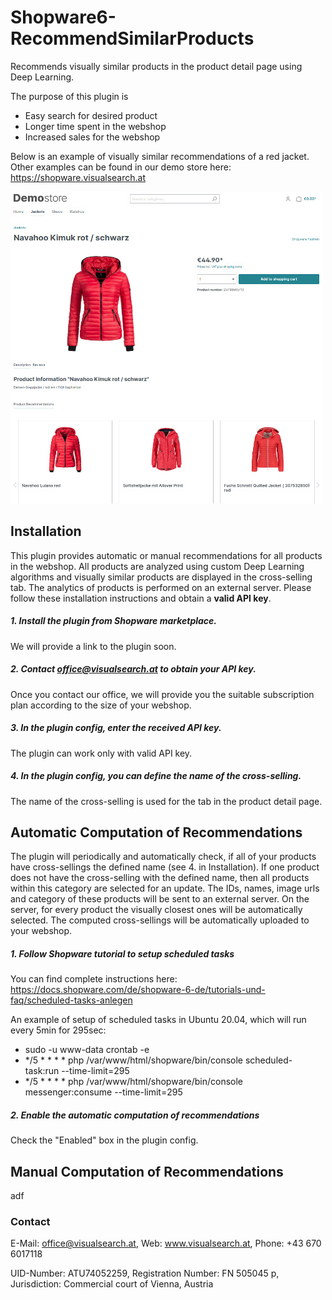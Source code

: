 # Shopware6-RecommendSimilarProducts
Recommends visually similar products in the product detail page using Deep Learning.

The purpose of this plugin is
* Easy search for desired product
* Longer time spent in the webshop
* Increased sales for the webshop

Below is an example of visually similar recommendations of a red jacket. Other examples can be found in our demo store here: https://shopware.visualsearch.at

<img src="/demostore-jacket.jpg" alt="drawing" width="500px"/>

## Installation

This plugin provides automatic or manual recommendations for all products in the webshop. All products are analyzed using custom Deep Learning algorithms and visually similar products are displayed in the cross-selling tab. The analytics of products is performed on an external server. Please follow these installation instructions and obtain a **valid API key**.

##### 1. Install the plugin from Shopware marketplace.
We will provide a link to the plugin soon.
##### 2. Contact office@visualsearch.at to obtain your API key.
Once you contact our office, we will provide you the suitable subscription plan according to the size of your webshop.
##### 3. In the plugin config, enter the received API key.
The plugin can work only with valid API key.
##### 4. In the plugin config, you can define the name of the cross-selling.
The name of the cross-selling is used for the tab in the product detail page.

## Automatic Computation of Recommendations

The plugin will periodically and automatically check, if all of your products have cross-sellings the defined name (see 4. in Installation). If one product does not have the cross-selling with the defined name, then all products within this category are selected for an update. The IDs, names, image urls and category of these products will be sent to an external server. On the server, for every product the visually closest ones will be automatically selected. The computed cross-sellings will be automatically uploaded to your webshop.

##### 1. Follow Shopware tutorial to setup scheduled tasks
You can find complete instructions here: https://docs.shopware.com/de/shopware-6-de/tutorials-und-faq/scheduled-tasks-anlegen

An example of setup of scheduled tasks in Ubuntu 20.04, which will run every 5min for 295sec:
* sudo -u www-data crontab -e
* */5 * * * * php /var/www/html/shopware/bin/console scheduled-task:run --time-limit=295
* */5 * * * * php /var/www/html/shopware/bin/console messenger:consume --time-limit=295

##### 2. Enable the automatic computation of recommendations
Check the "Enabled" box in the plugin config.

## Manual Computation of Recommendations

adf

### Contact
E-Mail: office@visualsearch.at, Web: www.visualsearch.at, Phone: +43 670 6017118

UID-Number: ATU74052259, Registration Number: FN 505045 p, Jurisdiction: Commercial court of Vienna, Austria
